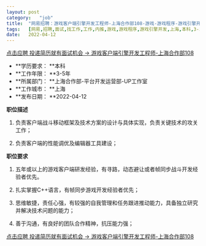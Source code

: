 ```yaml
---
layout:	post
category:	"job"
title:	"网易招聘：游戏客户端引擎开发工程师-上海合作部108-游戏-游戏程序-游戏引擎开发-上海本科3-5年"
tags:	[网易,招聘,面试,找工作,工作,内推,游戏,游戏程序,游戏引擎开发,上海,本科,3-5年]
date:	2022-04-12
---
```


[点击应聘 投递简历就有面试机会 ->  游戏客户端引擎开发工程师-上海合作部108](http://mobile.bole.netease.com/bole/boleDetail?id=37238&employeeId=346f03c3cda5f04c&key=all)



- **学历要求： **本科
- **工作年限： **3-5年
- **所属部门： **上海合作部-平台开发运营部-UP工作室
- **工作城市： **上海
- **发布日期： **2022-04-12



**职位描述**

1. 负责客户端战斗移动框架及技术方案的设计与具体实现，负责关键技术的攻关工作；

2. 负责客户端的性能调优及编辑器工具建设；







**职位要求**

1. 五年或以上的游戏客户端研发经验，有寻路，动态避让或者帧同步战斗开发经验者优先。

2. 扎实掌握C++语言，有帧同步游戏开发经验者优先；

3. 思维敏捷，责任心强，有较强的自我管理和任务跟进推动能力，具备独立研究并解决技术问题的能力；

4. 善于沟通，有良好的团队合作精神，抗压能力强；



[点击应聘 投递简历就有面试机会 ->  游戏客户端引擎开发工程师-上海合作部108](http://mobile.bole.netease.com/bole/boleDetail?id=37238&employeeId=346f03c3cda5f04c&key=all)